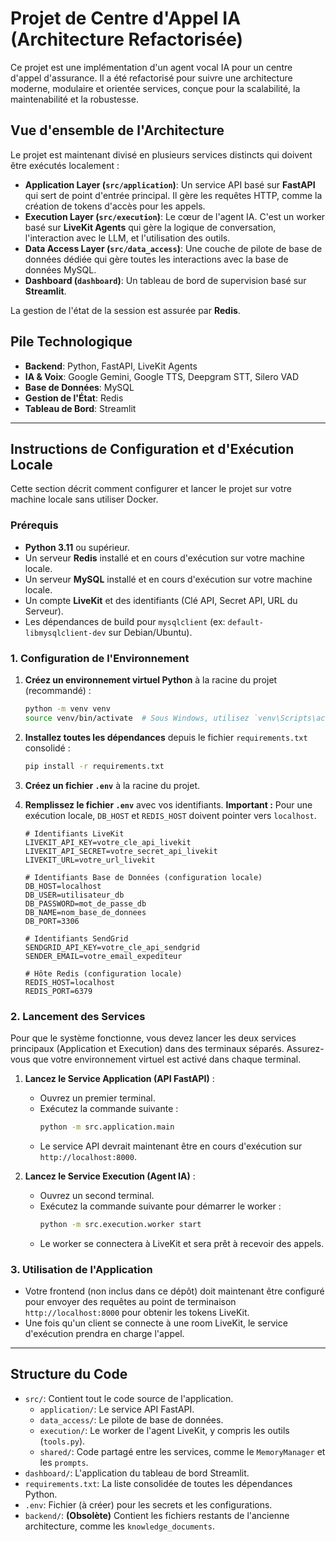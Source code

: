 # Projet de Centre d'Appel IA (Architecture Refactorisée)

Ce projet est une implémentation d'un agent vocal IA pour un centre d'appel d'assurance. Il a été refactorisé pour suivre une architecture moderne, modulaire et orientée services, conçue pour la scalabilité, la maintenabilité et la robustesse.

## Vue d'ensemble de l'Architecture

Le projet est maintenant divisé en plusieurs services distincts qui doivent être exécutés localement :

*   **Application Layer (`src/application`)**: Un service API basé sur **FastAPI** qui sert de point d'entrée principal. Il gère les requêtes HTTP, comme la création de tokens d'accès pour les appels.
*   **Execution Layer (`src/execution`)**: Le cœur de l'agent IA. C'est un worker basé sur **LiveKit Agents** qui gère la logique de conversation, l'interaction avec le LLM, et l'utilisation des outils.
*   **Data Access Layer (`src/data_access`)**: Une couche de pilote de base de données dédiée qui gère toutes les interactions avec la base de données MySQL.
*   **Dashboard (`dashboard`)**: Un tableau de bord de supervision basé sur **Streamlit**.

La gestion de l'état de la session est assurée par **Redis**.

## Pile Technologique

*   **Backend**: Python, FastAPI, LiveKit Agents
*   **IA & Voix**: Google Gemini, Google TTS, Deepgram STT, Silero VAD
*   **Base de Données**: MySQL
*   **Gestion de l'État**: Redis
*   **Tableau de Bord**: Streamlit

---

## Instructions de Configuration et d'Exécution Locale

Cette section décrit comment configurer et lancer le projet sur votre machine locale sans utiliser Docker.

### Prérequis

*   **Python 3.11** ou supérieur.
*   Un serveur **Redis** installé et en cours d'exécution sur votre machine locale.
*   Un serveur **MySQL** installé et en cours d'exécution sur votre machine locale.
*   Un compte **LiveKit** et des identifiants (Clé API, Secret API, URL du Serveur).
*   Les dépendances de build pour `mysqlclient` (ex: `default-libmysqlclient-dev` sur Debian/Ubuntu).

### 1. Configuration de l'Environnement

1.  **Créez un environnement virtuel Python** à la racine du projet (recommandé) :
    ```bash
    python -m venv venv
    source venv/bin/activate  # Sous Windows, utilisez `venv\Scripts\activate`
    ```

2.  **Installez toutes les dépendances** depuis le fichier `requirements.txt` consolidé :
    ```bash
    pip install -r requirements.txt
    ```

3.  **Créez un fichier `.env`** à la racine du projet.
4.  **Remplissez le fichier `.env`** avec vos identifiants. **Important :** Pour une exécution locale, `DB_HOST` et `REDIS_HOST` doivent pointer vers `localhost`.

    ```dotenv
    # Identifiants LiveKit
    LIVEKIT_API_KEY=votre_cle_api_livekit
    LIVEKIT_API_SECRET=votre_secret_api_livekit
    LIVEKIT_URL=votre_url_livekit

    # Identifiants Base de Données (configuration locale)
    DB_HOST=localhost
    DB_USER=utilisateur_db
    DB_PASSWORD=mot_de_passe_db
    DB_NAME=nom_base_de_donnees
    DB_PORT=3306

    # Identifiants SendGrid
    SENDGRID_API_KEY=votre_cle_api_sendgrid
    SENDER_EMAIL=votre_email_expediteur

    # Hôte Redis (configuration locale)
    REDIS_HOST=localhost
    REDIS_PORT=6379
    ```

### 2. Lancement des Services

Pour que le système fonctionne, vous devez lancer les deux services principaux (Application et Execution) dans des terminaux séparés. Assurez-vous que votre environnement virtuel est activé dans chaque terminal.

1.  **Lancez le Service Application (API FastAPI)** :
    *   Ouvrez un premier terminal.
    *   Exécutez la commande suivante :
        ```bash
        python -m src.application.main
        ```
    *   Le service API devrait maintenant être en cours d'exécution sur `http://localhost:8000`.

2.  **Lancez le Service Execution (Agent IA)** :
    *   Ouvrez un second terminal.
    *   Exécutez la commande suivante pour démarrer le worker :
        ```bash
        python -m src.execution.worker start
        ```
    *   Le worker se connectera à LiveKit et sera prêt à recevoir des appels.

### 3. Utilisation de l'Application

*   Votre frontend (non inclus dans ce dépôt) doit maintenant être configuré pour envoyer des requêtes au point de terminaison `http://localhost:8000` pour obtenir les tokens LiveKit.
*   Une fois qu'un client se connecte à une room LiveKit, le service d'exécution prendra en charge l'appel.

---

## Structure du Code

*   `src/`: Contient tout le code source de l'application.
    *   `application/`: Le service API FastAPI.
    *   `data_access/`: Le pilote de base de données.
    *   `execution/`: Le worker de l'agent LiveKit, y compris les outils (`tools.py`).
    *   `shared/`: Code partagé entre les services, comme le `MemoryManager` et les `prompts`.
*   `dashboard/`: L'application du tableau de bord Streamlit.
*   `requirements.txt`: La liste consolidée de toutes les dépendances Python.
*   `.env`: Fichier (à créer) pour les secrets et les configurations.
*   `backend/`: **(Obsolète)** Contient les fichiers restants de l'ancienne architecture, comme les `knowledge_documents`.
